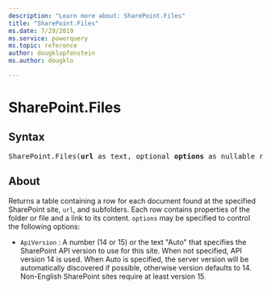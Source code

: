 ```yaml
---
description: "Learn more about: SharePoint.Files"
title: "SharePoint.Files"
ms.date: 7/29/2019
ms.service: powerquery
ms.topic: reference
author: dougklopfenstein
ms.author: dougklo

---
```

# SharePoint.Files

## Syntax

<pre>
SharePoint.Files(<b>url</b> as text, optional <b>options</b> as nullable record) as table
</pre>

## About

Returns a table containing a row for each document found at the specified SharePoint site, `url`, and subfolders. Each row contains properties of the folder or file and a link to its content. `options` may be specified to control the following options: 

* `ApiVersion` : A number (14 or 15) or the text &quot;Auto&quot; that specifies the SharePoint API version to use for this site. When not specified, API version 14 is used. When Auto is specified, the server version will be automatically discovered if possible, otherwise version defaults to 14. Non-English SharePoint sites require at least version 15.
  
